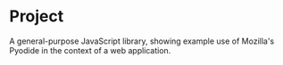 # Project
A general-purpose JavaScript library, showing example use of Mozilla's Pyodide in the context of a web application.

